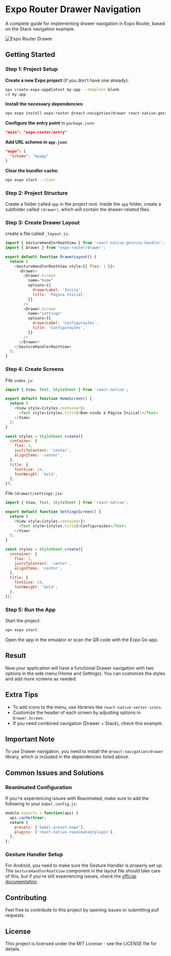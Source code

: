 # Expo Router Drawer Navigation

A complete guide for implementing drawer navigation in Expo Router, based on the Stack navigation example.

![Expo Router Drawer](https://github.com/Eduardo1985S/expo-router-drawer/raw/main/preview.png)

## Getting Started

### Step 1: Project Setup

**Create a new Expo project** (if you don't have one already):

```bash
npx create-expo-app@latest my-app --template blank
cd my-app
```

**Install the necessary dependencies**:

```bash
npx expo install expo-router @react-navigation/drawer react-native-gesture-handler react-native-reanimated react-native-safe-area-context react-native-screens expo-linking expo-constants expo-status-bar
```

**Configure the entry point** in `package.json`:

```json
"main": "expo-router/entry"
```

**Add URL scheme in `app.json`**:

```json
"expo": {
  "scheme": "myapp"
}
```

**Clear the bundler cache**:

```bash
npx expo start --clear
```

### Step 2: Project Structure

Create a folder called `app` in the project root.
Inside the `app` folder, create a subfolder called `(drawer)`, which will contain the drawer-related files.

### Step 3: Create Drawer Layout

create a file called `_layout.js`:

```javascript
import { GestureHandlerRootView } from 'react-native-gesture-handler';
import { Drawer } from 'expo-router/drawer';

export default function DrawerLayout() {
  return (
    <GestureHandlerRootView style={{ flex: 1 }}>
      <Drawer>
        <Drawer.Screen
          name="home"
          options={{
            drawerLabel: 'Início',
            title: 'Página Inicial',
          }}
        />
        <Drawer.Screen
          name="settings"
          options={{
            drawerLabel: 'Configurações',
            title: 'Configurações',
          }}
        />
      </Drawer>
    </GestureHandlerRootView>
  );
}
```

### Step 4: Create Screens

File `index.js`:

```javascript
import { View, Text, StyleSheet } from 'react-native';

export default function HomeScreen() {
  return (
    <View style={styles.container}>
      <Text style={styles.title}>Bem-vindo à Página Inicial!</Text>
    </View>
  );
}

const styles = StyleSheet.create({
  container: {
    flex: 1,
    justifyContent: 'center',
    alignItems: 'center',
  },
  title: {
    fontSize: 24,
    fontWeight: 'bold',
  },
});
```

File `(drawer)/settings.jsx`:

```javascript
import { View, Text, StyleSheet } from 'react-native';

export default function SettingsScreen() {
  return (
    <View style={styles.container}>
      <Text style={styles.title}>Configurações</Text>
    </View>
  );
}

const styles = StyleSheet.create({
  container: {
    flex: 1,
    justifyContent: 'center',
    alignItems: 'center',
  },
  title: {
    fontSize: 24,
    fontWeight: 'bold',
  },
});
```

### Step 5: Run the App

Start the project:

```bash
npx expo start
```

Open the app in the emulator or scan the QR code with the Expo Go app.

## Result

Now your application will have a functional Drawer navigation with two options in the side menu (Home and Settings). You can customize the styles and add more screens as needed.

## Extra Tips

- To add icons to the menu, use libraries like `react-native-vector-icons`.
- Customize the header of each screen by adjusting options in `Drawer.Screen`.
- If you need combined navigation (Drawer + Stack), check this example.

## Important Note

To use Drawer navigation, you need to install the `@react-navigation/drawer` library, which is included in the dependencies listed above.

## Common Issues and Solutions

### Reanimated Configuration

If you're experiencing issues with Reanimated, make sure to add the following to your `babel.config.js`:

```javascript
module.exports = function(api) {
  api.cache(true);
  return {
    presets: ['babel-preset-expo'],
    plugins: ['react-native-reanimated/plugin'],
  };
};
```

### Gesture Handler Setup

For Android, you need to make sure the Gesture Handler is properly set up. The `GestureHandlerRootView` component in the layout file should take care of this, but if you're still experiencing issues, check the [official documentation](https://docs.swmansion.com/react-native-gesture-handler/docs/fundamentals/installation).

## Contributing

Feel free to contribute to this project by opening issues or submitting pull requests.

## License

This project is licensed under the MIT License - see the LICENSE file for details.
